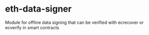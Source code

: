 # eth-data-signer
Module for offline data signing that can be verified with ecrecover or ecverify in smart contracts
